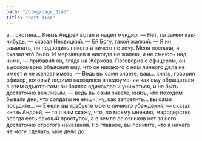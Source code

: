 ```yaml
---
path: "/blog/page_3146"
title: "Part 3146"
---
```


а... скотина...
Князь Андрей встал и надел мундир.
— Нет, ты замни как-нибудь, — сказал Несвицкий. — Ей Богу, такой жалкий.
— Я ни заминать, ни подводить никого и ничего не хочу. Меня послали, я сказал чтò было. И мерзавцев я никогда не жалею, и не смеюсь над ними, — прибавил он, глядя на Жеркова.
Поговорив с офицером, он высокомерно объяснил ему, что он никакого с ним личного дела не имеет и не желает иметь.
— Ведь вы сами знаете, ваш... князь, говорил офицер, который видимо находился в недоумении как ему обращаться с этим адъютантом: он боялся одинаково и унижаться, и не быть достаточно вежливым, — ведь вы сами знаете, князь, что походом бывали дни, что солдаты не емши, ну, как запретить... вы сами посудите...
— Ежели вы требуете моего личного убеждения, — сказал князь Андрей, — то я вам скажу, что, по моему мнению, мародерство всегда есть важный проступок, а в земле союзников нет за него достаточно строгого наказания. Но главное, вы поймите, что я ничего не могу сделать, мое дело до
